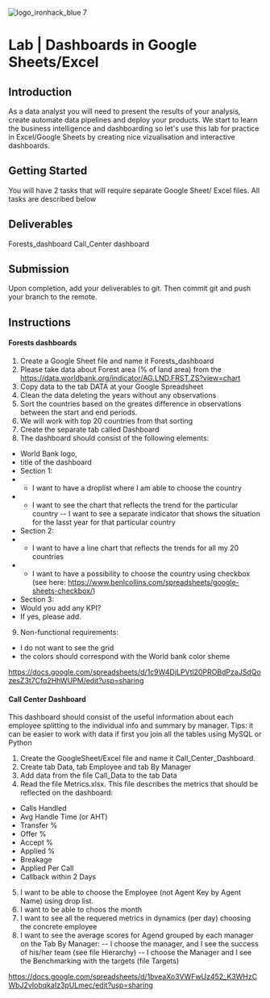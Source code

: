 ![logo_ironhack_blue 7](https://user-images.githubusercontent.com/23629340/40541063-a07a0a8a-601a-11e8-91b5-2f13e4e6b441.png)

# Lab | Dashboards in Google Sheets/Excel


## Introduction

As a data analyst you will need to present the results of your analysis, create automate data pipelines and deploy your products. We start to learn the business intelligence and dashboarding so let's use this lab for practice in Excel/Google Sheets by creating nice vizualisation and interactive dashboards.

## Getting Started

You will have 2 tasks that will require separate Google Sheet/ Excel files. All tasks are described below

## Deliverables
Forests_dashboard
Call_Center dashboard



## Submission

Upon completion, add your deliverables to git. Then commit git and push your branch to the remote.

## Instructions
#### Forests dashboards
1. Create a Google Sheet file and name it Forests_dashboard
2. Please take data about Forest area (% of land area) from the https://data.worldbank.org/indicator/AG.LND.FRST.ZS?view=chart
3. Copy data to the tab DATA at your Google Spreadsheet
4. Clean the data deleting the years without any observations
5. Sort the countries based on the greates difference in observations between the start and end periods.
6. We will work with top 20 countries from that sorting
7. Create the separate tab called Dashboard
8. The dashboard should consist of the following elements:
 - World Bank logo, 
 - title of the dashboard 
 - Section 1:
 - - I want to have a droplist where I am able to choose the country
 - - I want to see the chart that reflects the trend for the particular country
 -- I want to see a separate indicator that shows the situation for the lasst year for that particular country
 - Section 2:
 - - I want to have a line chart that reflects the trends for all my 20 countries
 - - I want to have a possibility to choose the country using checkbox (see here: https://www.benlcollins.com/spreadsheets/google-sheets-checkbox/)
 - Section 3:
 - Would you add any KPI?
 - If yes, please add.
9. Non-functional requirements:
 - I do not want to see the grid
 - the colors should correspond with the World bank color sheme

https://docs.google.com/spreadsheets/d/1c9W4DjLPVtl20PROBdPzaJSdQozesZ3t7Cfq2HhWUPM/edit?usp=sharing

#### Call Center Dashboard
This dashboard should consist of the useful information about each employee splitting to the individual info and summary by manager. Tips: it can be easier to work with data if first you join all 
the tables using MySQL or Python
1. Create the GoogleSheet/Excel file and name it Call_Center_Dashboard.
2. Create tab Data, tab  Employee and tab By Manager
3. Add data from the file Call_Data to the tab Data
4. Read the file Metrics.xlsx. This file describes the metrics that should be reflected on the dashboard:
- Calls Handled
- Avg Handle Time (or AHT)
- Transfer %
- Offer %
- Accept %
- Applied %
- Breakage
- Applied Per Call
- Callback within 2 Days
5. I want to be able to choose the Employee (not Agent Key by Agent Name) using drop list. 
6. I want to be able to choos the month
7. I want to see all the requered metrics  in dynamics (per day) choosing the concrete employee
8. I want to see the average scores for Agend grouped by each manager on the Tab By Manager:
 -- I choose the manager, and I see the success of his/her team (see file Hierarchy)
 -- I choose the Manager and I see the Benchmarking with the targets (file Targets)
 
 
 https://docs.google.com/spreadsheets/d/1bveaXo3VWFwUz452_K3WHzCWbJ2vIobqkaIz3pULmec/edit?usp=sharing
